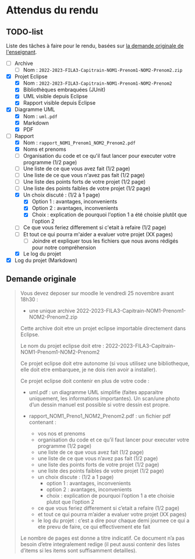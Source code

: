 # Attendus du rendu

## TODO-list

Liste des tâches à faire pour le rendu, basées sur [la demande originale de l'enseignant](#demande-originale).

- [ ] Archive
  - [ ] Nom : `2022-2023-FILA3-Capitrain-NOM1-Prenom1-NOM2-Prenom2.zip`
- [x] Projet Eclipse
  - [x] Nom : `2022-2023-FILA3-Capitrain-NOM1-Prenom1-NOM2-Prenom2`
  - [x] Bibliothèques embraquées (JUnit)
  - [x] UML visible depuis Eclipse
  - [x] Rapport visible depuis Eclipse
- [x] Diagramme UML
  - [x] Nom : `uml.pdf`
  - [x] Markdown
  - [x] PDF
- [ ] Rapport
  - [x] Nom : `rapport_NOM1_Prenom1_NOM2_Prenom2.pdf`
  - [x] Noms et prenoms
  - [ ] Organisation du code et ce qu'il faut lancer pour executer votre programme (1/2 page)
  - [ ] Une liste de ce que vous avez fait (1/2 page)
  - [ ] Une liste de ce que vous n'avez pas fait (1/2 page)
  - [ ] Une liste des points forts de votre projet (1/2 page)
  - [ ] Une liste des points faibles de votre projet (1/2 page)
  - [x] Un choix discuté : (1/2 à 1 page)
    - [x] Option 1 : avantages, inconvenients
    - [x] Option 2 : avantages, inconvenients
    - [x] Choix : explication de pourquoi l'option 1 a été choisie plutôt que l'option 2
  - [ ] Ce que vous feriez differement si c'etait à refaire (1/2 page)
  - [ ] Et tout ce qui pourra m'aider a evaluer votre projet (XX pages)
    - [ ] Joindre et expliquer tous les fichiers que nous avons rédigés pour notre compréhension
  - [x] Le log du projet
- [x] Log du projet (Markdown)

## Demande originale

> Vous devez deposer sur moodle le vendredi 25 novembre avant 18h30 :
>
> - une unique archive 2022-2023-FILA3-Capitrain-NOM1-Prenom1-NOM2-Prenom2.zip
>
> Cette archive doit etre un projet eclipse importable directement dans Eclipse.
>
> Le nom du projet eclipse doit etre : 2022-2023-FILA3-Capitrain-NOM1-Prenom1-NOM2-Prenom2
>
> Ce projet eclipse doit etre autonome (si vous utilisez une bibliotheque, elle doit etre embarquee, je ne dois rien avoir a installer).
>
> Ce projet eclipse doit contenir en plus de votre code :
>
> - uml.pdf : un diagramme UML simplifie (faites apparaitre uniquement, les informations importantes).
>  Un scan/une photo d’un dessin manuel est possible si votre dessin est propre.
>
> - rapport_NOM1_Preno1_NOM2_Prenom2.pdf : un fichier pdf contenant :
>   - vos nos et prenoms
>   - organisation du code et ce qu’il faut lancer pour executer votre programme (1/2 page)
>   - une liste de ce que vous avez fait (1/2 page)
>   - une liste de ce que vous n’avez pas fait (1/2 page)
>   - une liste des points forts de votre projet (1/2 page)
>   - une liste des points faibles de votre projet  (1/2 page)
>   - un choix discute : (1/2 a 1 page)
>     - option 1 : avantages, inconvenients
>     - option 2 : avantages, inconvenients
>     - choix : explication de pourquoi l’option 1 a ete choisie plutot que l’option 2
>   - ce que vous feriez differement si c’etait a refaire (1/2 page)
>   - et tout ce qui pourra m’aider a evaluer votre projet (XX pages)
>   - le log du projet : c’est a dire pour chaque demi journee ce qui a ete prevu de faire, ce qui effectivement ete fait
>
> Le nombre de pages est donne a titre indicatif.
> Ce document n’a pas besoin d’etre integralement redige (il peut aussi contenir des listes d’items si les items sont suffisamment detailles).
